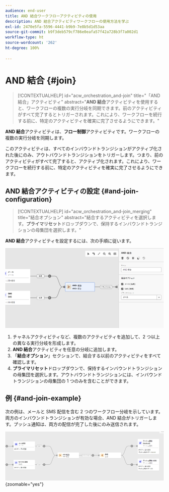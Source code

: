```yaml
---
audience: end-user
title: AND 結合ワークフローアクティビティの使用
description: AND 結合アクティビティワークフローの使用方法を学ぶ
exl-id: 2470e5fa-5596-4441-b9b9-7e8b5d1d53aa
source-git-commit: b9f3deb579cf786e0eafa57f42a728b3f7a002d1
workflow-type: ht
source-wordcount: '262'
ht-degree: 100%

---
```


# AND 結合 {#join}

>[!CONTEXTUALHELP]
>id="acw_orchestration_and-join"
>title="「AND 結合」アクティビティ"
>abstract="**AND 結合**&#x200B;アクティビティを使用すると、ワークフローの複数の実行分岐を同期できます。前のアクティビティがすべて完了するとトリガーされます。これにより、ワークフローを続行する前に、特定のアクティビティを確実に完了させるようにできます。"

**AND 結合**&#x200B;アクティビティは、**フロー制御**&#x200B;アクティビティです。ワークフローの複数の実行分岐を同期します。

このアクティビティは、すべてのインバウンドトランジションがアクティブ化された後にのみ、アウトバウンドトランジションをトリガーします。つまり、前のアクティビティがすべて完了すると、アクティブ化されます。これにより、ワークフローを続行する前に、特定のアクティビティを確実に完了させるようにできます。

## AND 結合アクティビティの設定 {#and-join-configuration}

>[!CONTEXTUALHELP]
>id="acw_orchestration_and-join_merging"
>title="結合オプション"
>abstract="結合するアクティビティを選択します。**プライマリセット**&#x200B;ドロップダウンで、保持するインバウンドトランジションの母集団を選択します。"

**AND 結合**&#x200B;アクティビティを設定するには、次の手順に従います。

![AND 結合アクティビティの設定インターフェイスを示すスクリーンショット。](../assets/workflow-andjoin.png)

1. チャネルアクティビティなど、複数のアクティビティを追加して、2 つ以上の異なる実行分岐を形成します。
1. **AND 結合**&#x200B;アクティビティを任意の分岐に追加します。
1. 「**結合オプション**」セクションで、結合する以前のアクティビティをすべて確認します。
1. **プライマリセット**&#x200B;ドロップダウンで、保持するインバウンドトランジションの母集団を選択します。アウトバウンドトランジションには、インバウンドトランジションの母集団の 1 つのみを含むことができます。

## 例 {#and-join-example}

次の例は、メールと SMS 配信を含む 2 つのワークフロー分岐を示しています。両方のインバウンドトランジションが有効な場合、AND 結合がトリガーします。プッシュ通知は、両方の配信が完了した後にのみ送信されます。

![メールと SMS 配信を表示した後にプッシュ通知を表示する、2 つの分岐を持つワークフローの例](../assets/workflow-andjoin-example.png){zoomable="yes"}